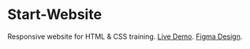 # Start-Website

Responsive website for HTML &amp; CSS training.
[Live Demo](https://arzaqdoudar.github.io/Start-Website/).
[Figma Design](<https://www.figma.com/design/OGjSwfIMytvMjJbHDWXSKw/Responsive-Startup-Website-(Community)?node-id=3-199&node-type=frame&t=QXj0GQcgqbcbVbR8-0>).
